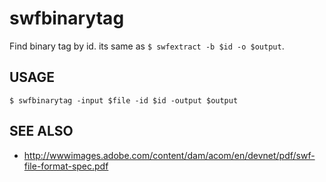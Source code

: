# swfbinarytag

Find binary tag by id. its same as ```$ swfextract -b $id -o $output```.

## USAGE

```
$ swfbinarytag -input $file -id $id -output $output
```

## SEE ALSO

* http://wwwimages.adobe.com/content/dam/acom/en/devnet/pdf/swf-file-format-spec.pdf
